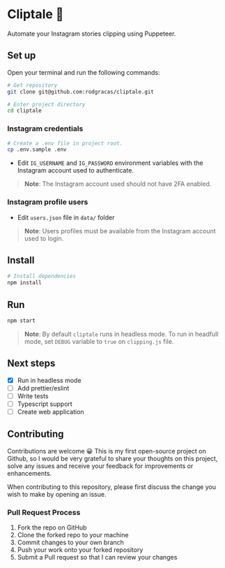 # Cliptale 📎

Automate your Instagram stories clipping using Puppeteer.

## Set up

Open your terminal and run the following commands:

```bash
# Get repository
git clone git@github.com:rodgracas/cliptale.git

# Enter project directory
cd cliptale
```

### Instagram credentials

```bash
# Create a .env file in project root.
cp .env.sample .env
```

- Edit `IG_USERNAME` and `IG_PASSWORD` environment variables with the Instagram account used to authenticate.

> **Note**: The Instagram account used should not have 2FA enabled.

### Instagram profile users

- Edit `users.json` file in `data/` folder

> **Note**: Users profiles must be available from the Instagram account used to login.

## Install

```bash
# Install dependencies
npm install
```

## Run

```bash
npm start
```

> **Note**: By default `cliptale` runs in headless mode. To run in headfull mode, set `DEBUG` variable to `true` on `clipping.js` file.

## Next steps

- [x] Run in headless mode
- [ ] Add prettier/eslint
- [ ] Write tests
- [ ] Typescript support
- [ ] Create web application

## Contributing

Contributions are welcome 😀 This is my first open-source project on Github, so I would be very grateful to share your thoughts on this project, solve any issues and receive your feedback for improvements or enhancements.

When contributing to this repository, please first discuss the change you wish to make by opening an issue.

### Pull Request Process

1. Fork the repo on GitHub
2. Clone the forked repo to your machine
3. Commit changes to your own branch
4. Push your work onto your forked repository
5. Submit a Pull request so that I can review your changes